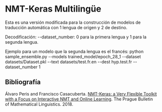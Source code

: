 # NMT-Keras Multilingüe
Esta es una versión modificada para la construcción de modelos de traducción automática con 1 lengua de origen y 2 de destino.

Decodificación: 
--dataset_number: 0 para la primera lengua y 1 para la segunda lengua.

Ejemplo para un modelo que la segunda lengua es el francés:
python  sample_ensemble.py --models trained_model/epoch_28_1 --dataset  datasets/Dataset.pkl --text datasets/test.fr.en --dest hyp.test.fr --dataset_number 1


## Bibliografía

Álvaro Peris and Francisco Casacuberta. [NMT-Keras: a Very Flexible Toolkit with
a Focus on Interactive NMT and Online Learning](https://ufal.mff.cuni.cz/pbml/111/art-peris-casacuberta.pdf). The Prague Bulletin of Mathematical Linguistics. 2018.
